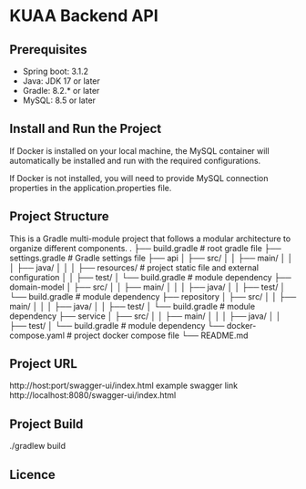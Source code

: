 # KUAA Backend API


## Prerequisites

- Spring boot: 3.1.2
- Java: JDK 17 or later
- Gradle: 8.2.* or later
- MySQL: 8.5 or later

## Install and Run the Project
If Docker is installed on your local machine, the MySQL container will automatically be installed and run with the required configurations.

If Docker is not installed, you will need to provide MySQL connection properties in the application.properties file.

## Project Structure
This is a Gradle multi-module project that follows a modular architecture to organize different components.
.
├── build.gradle             # root gradle file
├── settings.gradle          # Gradle settings file
├── api
│ ├── src/
│ │  ├── main/
│ │  │  ├── java/
│ │  │  ├── resources/       # project static file and external configuration
│ │  ├── test/
│ └── build.gradle           # module dependency
├── domain-model
│ ├── src/
│ │  ├── main/
│ │  │  ├── java/
│ │  ├── test/
│ └── build.gradle           # module dependency
├── repository
│ ├── src/
│ │  ├── main/
│ │  │  ├── java/
│ │  ├── test/
│ └── build.gradle           # module dependency
├── service
│ ├── src/
│ │  ├── main/
│ │  │  ├── java/
│ │  ├── test/
│ └── build.gradle           # module dependency
└── docker-compose.yaml      # project docker compose file
└── README.md

## Project URL
http://host:port/swagger-ui/index.html
example swagger link
http://localhost:8080/swagger-ui/index.html


## Project Build
./gradlew build

## Licence

